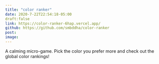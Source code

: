 ```yaml
---
title: "color ranker"
date: 2020-7-22T22:54:18-05:00
draft:false 
link: https://color-ranker-6hap.vercel.app/
github: https://github.com/smbddha/color-ranker
post:
image:
---
```


A calming micro-game. Pick the color you prefer more and check out the global color rankings!
